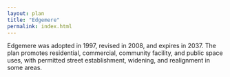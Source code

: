 ```yaml
---
layout: plan
title: "Edgemere"
permalink: index.html
---
```


Edgemere was adopted in 1997, revised in 2008, and expires in 2037. The plan promotes residential, commercial, community facility, and public space uses, with permitted street establishment, widening, and realignment in some areas. 